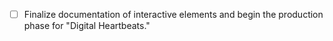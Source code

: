 - [ ] Finalize documentation of interactive elements and begin the production phase for "Digital Heartbeats."